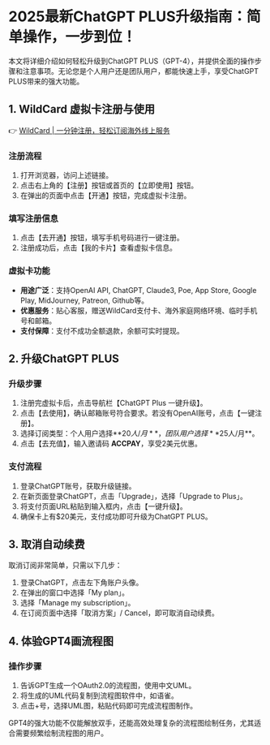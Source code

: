# 2025最新ChatGPT PLUS升级指南：简单操作，一步到位！

本文将详细介绍如何轻松升级到ChatGPT PLUS（GPT-4），并提供全面的操作步骤和注意事项。无论您是个人用户还是团队用户，都能快速上手，享受ChatGPT PLUS带来的强大功能。

## 1. WildCard 虚拟卡注册与使用

👉 [WildCard | 一分钟注册，轻松订阅海外线上服务](https://bbtdd.com/WildCard)

### 注册流程
1. 打开浏览器，访问上述链接。
2. 点击右上角的【注册】按钮或首页的【立即使用】按钮。
3. 在弹出的页面中点击【开通】按钮，完成虚拟卡注册。




### 填写注册信息
1. 点击【去开通】按钮，填写手机号码进行一键注册。
2. 注册成功后，点击【我的卡片】查看虚拟卡信息。





### 虚拟卡功能
- **用途广泛**：支持OpenAI API, ChatGPT, Claude3, Poe, App Store, Google Play, MidJourney, Patreon, Github等。
- **优惠服务**：贴心客服，赠送WildCard支付卡、海外家庭网络环境、临时手机号和邮箱。
- **支付保障**：支付不成功全额退款，余额可实时提现。




## 2. 升级ChatGPT PLUS

### 升级步骤
1. 注册完虚拟卡后，点击导航栏【ChatGPT Plus 一键升级】。
2. 点击【去使用】，确认邮箱账号符合要求。若没有OpenAI账号，点击【一键注册】。
3. 选择订阅类型：个人用户选择**$20人/月**，团队用户选择**$25人/月**。
4. 点击【去充值】，输入邀请码 **ACCPAY**，享受2美元优惠。






### 支付流程
1. 登录ChatGPT账号，获取升级链接。
2. 在新页面登录ChatGPT，点击「Upgrade」，选择「Upgrade to Plus」。
3. 将支付页面URL粘贴到输入框内，点击【一键升级】。
4. 确保卡上有$20美元，支付成功即可升级为ChatGPT PLUS。







## 3. 取消自动续费

取消订阅非常简单，只需以下几步：
1. 登录ChatGPT，点击左下角账户头像。
2. 在弹出的窗口中选择「My plan」。
3. 选择「Manage my subscription」。
4. 在订阅页面中选择「取消方案」/ Cancel，即可取消自动续费。






## 4. 体验GPT4画流程图

### 操作步骤
1. 告诉GPT生成一个OAuth2.0的流程图，使用中文UML。
2. 将生成的UML代码复制到流程图软件中，如语雀。
3. 点击+号，选择UML图，粘贴代码即可完成流程图制作。





GPT4的强大功能不仅能解放双手，还能高效处理复杂的流程图绘制任务，尤其适合需要频繁绘制流程图的用户。